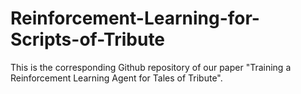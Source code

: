 # Reinforcement-Learning-for-Scripts-of-Tribute
This is the corresponding Github repository of our paper "Training a Reinforcement Learning Agent for Tales of Tribute".
